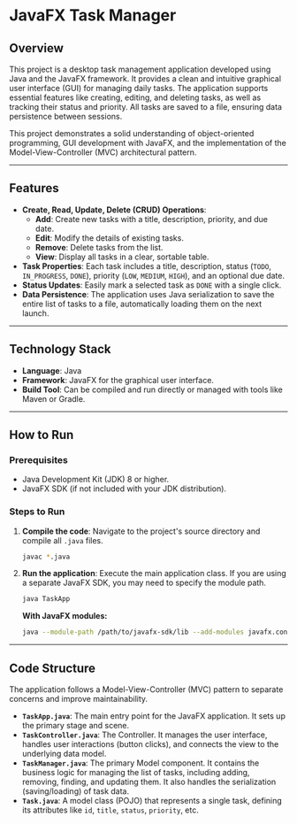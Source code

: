 # JavaFX Task Manager

## Overview

This project is a desktop task management application developed using Java and the JavaFX framework. It provides a clean and intuitive graphical user interface (GUI) for managing daily tasks. The application supports essential features like creating, editing, and deleting tasks, as well as tracking their status and priority. All tasks are saved to a file, ensuring data persistence between sessions.

This project demonstrates a solid understanding of object-oriented programming, GUI development with JavaFX, and the implementation of the Model-View-Controller (MVC) architectural pattern.

---

## Features

* **Create, Read, Update, Delete (CRUD) Operations**:
    * **Add**: Create new tasks with a title, description, priority, and due date.
    * **Edit**: Modify the details of existing tasks.
    * **Remove**: Delete tasks from the list.
    * **View**: Display all tasks in a clear, sortable table.
* **Task Properties**: Each task includes a title, description, status (`TODO`, `IN_PROGRESS`, `DONE`), priority (`LOW`, `MEDIUM`, `HIGH`), and an optional due date.
* **Status Updates**: Easily mark a selected task as `DONE` with a single click.
* **Data Persistence**: The application uses Java serialization to save the entire list of tasks to a file, automatically loading them on the next launch.

---

## Technology Stack

* **Language**: Java
* **Framework**: JavaFX for the graphical user interface.
* **Build Tool**: Can be compiled and run directly or managed with tools like Maven or Gradle.

---

## How to Run

### Prerequisites

* Java Development Kit (JDK) 8 or higher.
* JavaFX SDK (if not included with your JDK distribution).

### Steps to Run

1.  **Compile the code**:
    Navigate to the project's source directory and compile all `.java` files.

    ```bash
    javac *.java
    ```

2.  **Run the application**:
    Execute the main application class. If you are using a separate JavaFX SDK, you may need to specify the module path.

    ```bash
    java TaskApp
    ```
    **With JavaFX modules:**
    ```bash
    java --module-path /path/to/javafx-sdk/lib --add-modules javafx.controls,javafx.fxml TaskApp
    ```

---

## Code Structure

The application follows a Model-View-Controller (MVC) pattern to separate concerns and improve maintainability.

* **`TaskApp.java`**: The main entry point for the JavaFX application. It sets up the primary stage and scene.
* **`TaskController.java`**: The Controller. It manages the user interface, handles user interactions (button clicks), and connects the view to the underlying data model.
* **`TaskManager.java`**: The primary Model component. It contains the business logic for managing the list of tasks, including adding, removing, finding, and updating them. It also handles the serialization (saving/loading) of task data.
* **`Task.java`**: A model class (POJO) that represents a single task, defining its attributes like `id`, `title`, `status`, `priority`, etc.
